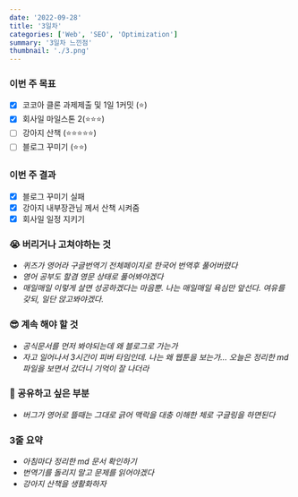 ```yaml
---
date: '2022-09-28'
title: '3일차'
categories: ['Web', 'SEO', 'Optimization']
summary: '3일차 느낀점'
thumbnail: './3.png'
---
```


### 이번 주 목표
- [x] 코코아 클론 과제제출 및 1일 1커밋 (⭐️)
- [x] 회사일 마일스톤 2(⭐️⭐️⭐️)
- [ ] 강아지 산책 (⭐️⭐️⭐️⭐️⭐️)
- [ ] 블로그 꾸미기 (⭐️⭐️)

### 이번 주 결과
- [x] 블로그 꾸미기 실패
- [x] 강아지 내부장관님 께서 산책 시켜줌 
- [x] 회사일 일정 지키기

### 😭 버리거나 고쳐야하는 것
- *퀴즈가 영어라 구글번역기 전체페이지로 한국어 번역후 풀어버렸다*
- *영어 공부도 할겸 영문 상태로 풀어봐야겠다*
- *매일매일 이렇게 살면 성공하겠다는 마음뿐. 나는 매일매일 욕심만 앞선다. 여유를 갖되, 일단 앉고봐야겠다.*

### 😎 계속 해야 할 것
- *공식문서를 먼저 봐야되는데 왜 블로그로 가는가*
- *자고 일어나서 3시간이 피버 타임인데. 나는 왜 웹툰을 보는가... 오늘은 정리한 md 파일을 보면서 갔더니 기억이 잘 나더라*

### 💬 공유하고 싶은 부분
- *버그가 영어로 뜰때는 그대로 긁어 맥락을 대충 이해한 체로 구글링을 하면된다*

### 3줄 요약
- *아침마다 정리한 md 문서 확인하기*
- *번역기를 돌리지 말고 문제를 읽어야겠다*
- *강아지 산책을 생활화하자*